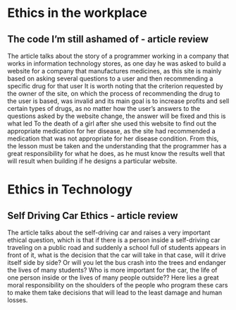 # Ethics in the workplace

## The code I’m still ashamed of - article review 


The article talks about the story of a programmer working in a company that works in information technology stores, as one day he was asked to build a website for a company that manufactures medicines, as this site is mainly based on asking several questions to a user and then recommending a specific drug for that user
It is worth noting that the criterion requested by the owner of the site, on which the process of recommending the drug to the user is based, was invalid and its main goal is to increase profits and sell certain types of drugs, as no matter how the user’s answers to the questions asked by the website change, the answer will be fixed and this is what led To the death of a girl after she used this website to find out the appropriate medication for her disease, as the site had recommended a medication that was not appropriate for her disease condition.
 From this, the lesson must be taken and the understanding that the programmer has a great responsibility for what he does, as he must know the results well that will result when building if he designs a particular website.

# Ethics in Technology

## Self Driving Car Ethics - article review
 The article talks about the self-driving car and raises a very important ethical question, which is that if there is a person inside a self-driving car traveling on a public road and suddenly a school full of students appears in front of it, what is the decision that the car will take in that case, will it drive itself side by side? Or will you let the bus crash into the trees and endanger the lives of many students? Who is more important for the car, the life of one person inside or the lives of many people outside??
Here lies a great moral responsibility on the shoulders of the people who program these cars to make them take decisions that will lead to the least damage and human losses.
